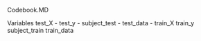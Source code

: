 Codebook.MD

Variables
  test_X - 
  test_y -
  subject_test -
  test_data -
  train_X 
  train_y
  subject_train 
  train_data
